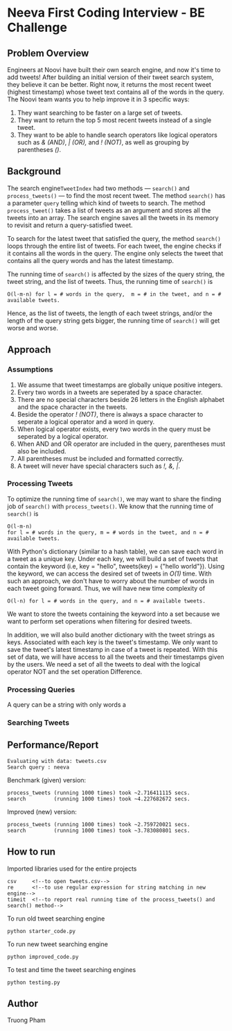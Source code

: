 # Neeva First Coding Interview - BE Challenge

## Problem Overview

Engineers at Noovi have built their own search engine, and now it's time to add tweets! After building an initial version of their tweet search system, they believe it can be better. Right now, it returns the most recent tweet (highest timestamp) whose tweet text contains all of the words in the query. The Noovi team wants you to help improve it in 3 specific ways:

1. They want searching to be faster on a large set of tweets.
2. They want to return the top 5 most recent tweets instead of a single tweet.
3. They want to be able to handle search operators like logical operators such as *& (AND)*, *| (OR),* and *! (NOT)*, as well as grouping by parentheses *()*.

## Background

The search engine`TweetIndex` had two methods — `search()` and `process_tweets()` — to find the most recent tweet. The method  `search()` has a parameter `query` telling which kind of tweets to search. The method `process_tweet()` takes a list of tweets as an argument and stores all the tweets into an array. The search engine saves all the tweets in its memory to revisit and return a query-satisfied tweet. 

To search for the latest tweet that satisfied the query, the method `search()` loops through the entire list of tweets. For each tweet, the engine checks if it contains all the words in the query. The engine only selects the tweet that contains all the query words and has the latest timestamp.

The running time of `search()` is affected by the sizes of the query string, the tweet string, and the list of tweets. Thus, the running time of `search()` is 
```
O(l·m·n) for l = # words in the query,  m = # in the tweet, and n = # available tweets.
```
Hence, as the list of tweets, the length of each tweet strings, and/or the length of the query string gets bigger, the running time of `search()` will get worse and worse.

## Approach

### Assumptions

1. We assume that tweet timestamps are globally unique positive integers.
2. Every two words in a tweets are seperated by a space character.
3. There are no special characters beside 26 letters in the English alphabet and the space character in the tweets.
4. Beside the operator *! (NOT)*, there is always a space character to seperate a logical operator and a word in query.
5. When logical operator exists, every two words in the query must be seperated by a logical operator.
6. When AND and OR operator are included in the query, parentheses must also be included.
7. All parentheses must be included and formatted correctly.
8. A tweet will never have special characters such as *!, &, |*.

### Processing Tweets

To optimize the running time of `search()`, we may want to share the finding job of `search()` with `process_tweets()`. We know that the running time of `search()` is 
```
O(l·m·n) 
for l = # words in the query, m = # words in the tweet, and n = # available tweets. 
```

With Python's dictionary (similar to a hash table), we can save each word in a tweet as a unique key. Under each key, we will build a set of tweets that contain the keyword (i.e, key = "hello", tweets(key) = {"hello world"}). Using the keyword, we can access the desired set of tweets in *O(1)* time. With such an approach, we don't have to worry about the number of words in each tweet going forward. Thus, we will have new time complexity of 
```
O(l·n) for l = # words in the query, and n = # available tweets. 
```
We want to store the tweets containing the keyword into a set because we want to perform set operations when filtering for desired tweets.

In addition, we will also build another dictionary with the tweet strings as keys. Associated with each key is the tweet's timestamp. We only want to save the tweet's latest timestamp in case of a tweet is repeated. With this set of data, we will have access to all the tweets and their timestamps given by the users. We need a set of all the tweets to deal with the logical operator NOT and the set operation Difference.

### Processing Queries

A query can be a string with only words a

### Searching Tweets


## Performance/Report

```
Evaluating with data: tweets.csv
Search query : neeva
```

Benchmark (given) version:
```
process_tweets (running 1000 times) took ~2.716411115 secs.
search         (running 1000 times) took ~4.227682672 secs.
```

Improved (new) version:
```
process_tweets (running 1000 times) took ~2.759720021 secs.
search         (running 1000 times) took ~3.783080801 secs.
```

## How to run

Imported libraries used for the entire projects

```
csv     <!--to open tweets.csv-->
re      <!--to use regular expression for string matching in new engine-->
timeit  <!--to report real running time of the process_tweets() and search() method-->
```

To run old tweet searching engine

```
python starter_code.py
```

To run new tweet searching engine

```
python improved_code.py
```

To test and time the tweet searching engines

```
python testing.py
```

## Author

Truong Pham
